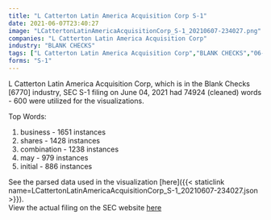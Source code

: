 ```yaml
---
title: "L Catterton Latin America Acquisition Corp S-1"
date: 2021-06-07T23:40:27
image: "LCattertonLatinAmericaAcquisitionCorp_S-1_20210607-234027.png"
companies: "L Catterton Latin America Acquisition Corp"
industry: "BLANK CHECKS"
tags: ["L Catterton Latin America Acquisition Corp","BLANK CHECKS","06-04-2021","S-1"]
forms: "S-1"
---
```

L Catterton Latin America Acquisition Corp, which is in the Blank Checks [6770] industry, SEC S-1 filing on June 04, 2021 had 74924 (cleaned) words - 600 were utilized for the visualizations.

Top Words:
1. business - 1651 instances
2. shares - 1428 instances
3. combination - 1238 instances
4. may - 979 instances
5. initial - 886 instances


See the parsed data used in the visualization [here]({{< staticlink name=LCattertonLatinAmericaAcquisitionCorp_S-1_20210607-234027.json >}}).  
View the actual filing on the SEC website [here](https://www.sec.gov/Archives/edgar/data/1854906/0001193125-21-183085.txt)